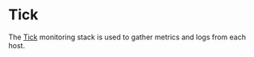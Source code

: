 # Tick

The [Tick](https://www.influxdata.com/time-series-platform/) monitoring stack is
used to gather metrics and logs from each host.
